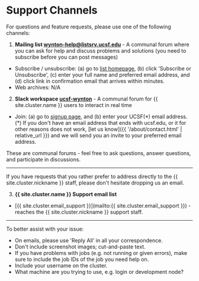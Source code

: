 # Support Channels

For questions and feature requests, please use one of the following channels:

1. **Mailing list [wynton-help@listsrv.ucsf.edu](https://listsrv.ucsf.edu/cgi-bin/wa?A0=wynton-help)** - A communal forum where you can ask for help and discuss problems and solutions (you need to subscribe before you can post messages)

  - Subscribe / unsubscribe: (a) go to [list homepage](https://listsrv.ucsf.edu/cgi-bin/wa?A0=wynton-help), (b) click 'Subscribe or Unsubscribe', (c) enter your full name and preferred email address, and (d) click link in confirmation email that arrives within minutes.
  - Web archives: N/A <!-- [list homepage](https://listsrv.ucsf.edu/cgi-bin/wa?A0=wynton-help) (only visible to subscribed list members). -->

2. **Slack workspace [ucsf-wynton](https://ucsf-wynton.slack.com/)** - A communal forum for {{ site.cluster.name }} users to interact in real time

  - Join: (a) go to [signup page](https://join.slack.com/t/ucsf-wynton/signup), and (b) enter your UCSF(\*) email address. (\*) If you don't have an email address that ends with ucsf.edu, or it for other reasons does not work, [let us know]({{ '/about/contact.html' | relative_url }}) and we will send you an invite to your preferred email address.

These are communal forums - feel free to ask questions, answer questions, and participate in discussions.

---

If you have requests that you rather prefer to address directly to the {{ site.cluster.nickname }} staff, please don't hesitate dropping us an email.

3. **{{ site.cluster.name }} Support email list**

  - [{{ site.cluster.email_support }}](mailto:{{ site.cluster.email_support }}) - reaches the {{ site.cluster.nickname }} support staff.

---

To better assist with your issue:

  * On emails, please use 'Reply All' in all your correspondence.
  * Don't include screenshot images; cut-and-paste text.
  * If you have problems with jobs (e.g. not running or given errors), make sure to include the job IDs of the job you need help on.
  * Include your username on the cluster.
  * What machine are you trying to use, e.g. login or development node?

<!--
4. the [{{ site.cluster.name }} issue tracker]
-->


[{{ site.cluster.name }} issue tracker]: https://github.com/UCSF-HPC/wynton/wiki/Todo
